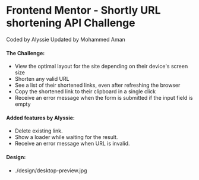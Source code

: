 # Frontend Mentor - Shortly URL shortening API Challenge
Coded by Alyssie 
Updated by Mohammed Aman

#### The Challenge: 
- View the optimal layout for the site depending on their device's screen size
- Shorten any valid URL
- See a list of their shortened links, even after refreshing the browser
- Copy the shortened link to their clipboard in a single click
- Receive an error message when the form is submitted if the input field is empty

#### Added features by Alyssie:
- Delete existing link.
- Show a loader while waiting for the result.
- Receive an error message when URL is invalid.

#### Design: 
- ./design/desktop-preview.jpg
